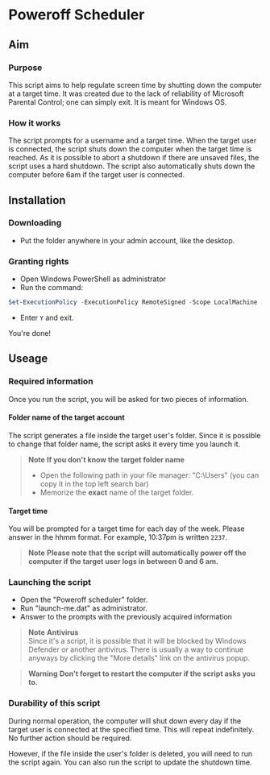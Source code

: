 # Poweroff Scheduler
 
## Aim
 
### Purpose
 
This script aims to help regulate screen time by shutting down the computer at a target time.
It was created due to the lack of reliability of Microsoft Parental Control; one can simply exit. 
It is meant for Windows OS. 
 
### How it works
 
The script prompts for a username and a target time.
When the target user is connected, the script shuts down the computer when the target time is reached. As it is possible to abort a shutdown if there are unsaved files, the script uses a hard shutdown. 
The script also automatically shuts down the computer before 6am if the target user is connected.
 
## Installation
 
### Downloading
 
 - Put the folder anywhere in your admin account, like the desktop.
 
### Granting rights
 
 - Open Windows PowerShell as administrator
 - Run the command:
 
```powershell
Set-ExecutionPolicy -ExecutionPolicy RemoteSigned -Scope LocalMachine
```
 
 - Enter `Y` and exit.
 
You're done!
 
## Useage
 
### Required information
 
Once you run the script, you will be asked for two pieces of information.
 
#### Folder name of the target account
 
The script generates a file inside the target user's folder.
Since it is possible to change that folder name, the script asks it every time you launch it.
 
> **Note**
> **If you don't know the target folder name**<br>
> - Open the following path in your file manager: "C:\Users" (you can copy it in the top left search bar)
> - Memorize the **exact** name of the target folder.
 
#### Target time
 
You will be prompted for a target time for each day of the week. 
Please answer in the hhmm format. 
For example, 10:37pm is written `2237`.
 
> **Note**
> **Please note that the script will automatically power off the computer if the target user logs in between 0 and 6 am.**
 
### Launching the script
 
 - Open the "Poweroff scheduler" folder.
 - Run "launch-me.dat" as administrator.
 - Answer to the prompts with the previously acquired information
 
> **Note**
> **Antivirus**<br>
> Since it's a script, it is possible that it will be blocked by Windows Defender or another antivirus. 
> There is usually a way to continue anyways by clicking the "More details" link on the antivirus popup.
 
> **Warning**
> **Don't forget to restart the computer if the script asks you to.**
 
### Durability of this script
 
During normal operation, the computer will shut down every day if the target user is connected at the specified time. This will repeat indefinitely. 
No further action should be required. 
 
However, if the file inside the user's folder is deleted, you will need to run the script again. 
You can also run the script to update the shutdown time. 
 
 

